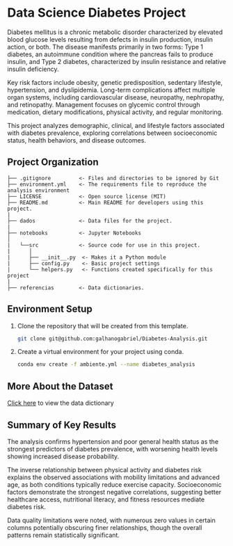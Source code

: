 # Data Science Diabetes Project

Diabetes mellitus is a chronic metabolic disorder characterized by elevated blood glucose levels resulting from defects in insulin production, insulin action, or both. The disease manifests primarily in two forms: Type 1 diabetes, an autoimmune condition where the pancreas fails to produce insulin, and Type 2 diabetes, characterized by insulin resistance and relative insulin deficiency.

Key risk factors include obesity, genetic predisposition, sedentary lifestyle, hypertension, and dyslipidemia. Long-term complications affect multiple organ systems, including cardiovascular disease, neuropathy, nephropathy, and retinopathy. Management focuses on glycemic control through medication, dietary modifications, physical activity, and regular monitoring.

This project analyzes demographic, clinical, and lifestyle factors associated with diabetes prevalence, exploring correlations between socioeconomic status, health behaviors, and disease outcomes.

## Project Organization

```
├── .gitignore         <- Files and directories to be ignored by Git
├── environment.yml    <- The requirements file to reproduce the analysis environment
├── LICENSE            <- Open source license (MIT)
├── README.md          <- Main README for developers using this project.
|
├── dados              <- Data files for the project.
|
├── notebooks          <- Jupyter Notebooks
│
|   └──src             <- Source code for use in this project.
|      │
|      ├── __init__.py  <- Makes it a Python module
|      ├── config.py    <- Basic project settings
|      └── helpers.py   <- Functions created specifically for this project
|
├── referencias        <- Data dictionaries.
```

## Environment Setup

1. Clone the repository that will be created from this template.

    ```bash
    git clone git@github.com:galhanogabriel/Diabetes-Analysis.git
    ```

2. Create a virtual environment for your project using conda.

    ```bash
    conda env create -f ambiente.yml --name diabetes_analysis
    ```

## More About the Dataset

[Click here](references/data_dictionaries.md) to view the data dictionary

## Summary of Key Results

The analysis confirms hypertension and poor general health status as the strongest predictors of diabetes prevalence, with worsening health levels showing increased disease probability.

The inverse relationship between physical activity and diabetes risk explains the observed associations with mobility limitations and advanced age, as both conditions typically reduce exercise capacity. Socioeconomic factors demonstrate the strongest negative correlations, suggesting better healthcare access, nutritional literacy, and fitness resources mediate diabetes risk.

Data quality limitations were noted, with numerous zero values in certain columns potentially obscuring finer relationships, though the overall patterns remain statistically significant.
